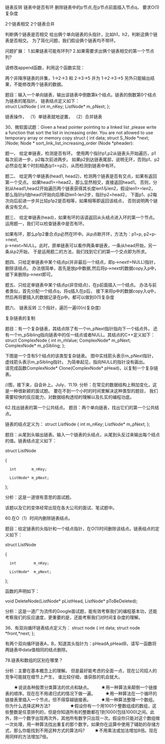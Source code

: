 

链表反转
链表中是否有环
删除链表中的p节点,在p节点前面插入节点q， 要求O(1)复杂度


2个链表相交
2个链表合并



判断俩个链表是否相交
给出俩个单向链表的头指针，比如h1，h2，判断这俩个链表是否相交。
为了简化问题，我们假设俩个链表均不带环。

问题扩展：
1.如果链表可能有环列?
2.如果需要求出俩个链表相交的第一个节点列?




请修改append函数，利用这个函数实现：

两个非降序链表的并集，1->2->3 和 2->3->5 并为 1->2->3->5
另外只能输出结果，不能修改两个链表的数据。



题目：输入一个单向链表，输出该链表中倒数第k个结点。链表的倒数第0个结点为链表的尾指针。
链表结点定义如下：   
struct ListNode
{
  int m_nKey;
  ListNode* m_pNext;
};



链表操作，
（1）单链表就地逆置，
（2）合并链表




30、微软面试题：Given a head pointer pointing to a linked list ,please write a function that sort the list
in increasing order. You are not allowed to use temporary array or memory copy
struct
{
  int data;
  struct S_Node *next;
}Node;
Node * sort_link_list_increasing_order (Node *pheader):



题一、 给定单链表，检测是否有环。
  使用两个指针p1,p2从链表头开始遍历，p1每次前进一步，p2每次前进两步。
如果p2到达链表尾部，说明无环，否则p1、p2必然会在某个时刻相遇(p1==p2)，从而检测到链表中有环。

 
题二、 给定两个单链表(head1, head2)，检测两个链表是否有交点，如果有返回第一个交点。
  如果head1==head2，那么显然相交，直接返回head1。
  否则，分别从head1,head2开始遍历两个链表获得其长度len1与len2，假设len1>=len2，
那么指针p1由head1开始向后移动len1-len2步，指针p2=head2，
下面p1、p2每次向后前进一步并比较p1p2是否相等，如果相等即返回该结点，
否则说明两个链表没有交点。
 
题三、 给定单链表(head)，如果有环的话请返回从头结点进入环的第一个节点。
  运用题一，我们可以检查链表中是否有环。

  如果有环，那么p1p2重合点p必然在环中。从p点断开环，方法为：p1=p, p2=p->next,   
p->next=NULL。此时，原单链表可以看作两条单链表，一条从head开始，另一条从p2开始，
于是运用题二的方法，我们找到它们的第一个交点即为所求。

题四、只给定单链表中某个结点p(并非最后一个结点，即p->next!=NULL)指针，删除该结点。
  办法很简单，首先是放p中数据,然后将p->next的数据copy入p中，接下来删除p->next即可。

题五、只给定单链表中某个结点p(非空结点)，在p前面插入一个结点。
  办法与前者类似，首先分配一个结点q，将q插入在p后，
接下来将p中的数据copy入q中，然后再将要插入的数据记录在p中。都可以做到0(1)复杂度

 
题六、 链表反转
   三个指针，遍历一遍(0(n)复杂度)



复杂链表的复制

题目：有一个复杂链表，其结点除了有一个m_pNext指针指向下一个结点外，
还有一个m_pSibling指向链表中的任一结点或者NULL。其结点的C++定义如下：
  struct ComplexNode
{
  int m_nValue;
  ComplexNode* m_pNext;
  ComplexNode* m_pSibling;
};

下图是一个含有5个结点的该类型复杂链表。
图中实线箭头表示m_pNext指针，虚线箭头表示m_pSibling指针。
为简单起见，指向NULL的指针没有画出。   
请完成函数ComplexNode* Clone(ComplexNode* pHead)，以复制一个复杂链表。   

//图，接下来，自会补上。July、11.19.
分析：在常见的数据结构上稍加变化，这是一种很新颖的面试题。
要在不到一个小时的时间里解决这种类型的题目，
我们需要较快的反应能力，对数据结构透彻的理解以及扎实的编程功底。

 

62.找出链表的第一个公共结点。
题目：两个单向链表，找出它们的第一个公共结点。

链表的结点定义为：
struct ListNode
{
  int m_nKey;
  ListNode* m_pNext;
};



题目：从尾到头输出链表。输入一个链表的头结点，从尾到头反过来输出每个结点的值。链表结点定义如下：

struct ListNode

{

      int       m_nKey;

      ListNode* m_pNext;

};

分析：这是一道很有意思的面试题。

该题以及它的变体经常出现在各大公司的面试、笔试题中。

 

 

60.在O（1）时间内删除链表结点。

题目：给定链表的头指针和一个结点指针，在O(1)时间删除该结点。链表结点的定义如下：

struct ListNode

{

      int        m_nKey;

      ListNode*  m_pNext;

};

函数的声明如下：

void DeleteNode(ListNode* pListHead, ListNode* pToBeDeleted);

分析：这是一道广为流传的Google面试题，能有效考察我们的编程基本功，还能考察我们的反应速度，更重要的是，还能考察我们对时间复杂度的理解。



36、有双向循环链表结点定义为：
struct node
{ 
  int data;
  struct node *front,*next;
};

有两个双向循环链表A，B，知道其头指针为：pHeadA,pHeadB，请写一函数将两链表中data值相同的结点删除。





78.链表和数组的区别在哪里？

分析：主要在基本概念上的理解。
但是最好能考虑的全面一点，现在公司招人的竞争可能就在细节上产生，
谁比较仔细，谁获胜的机会就大。



　　★说说各种股票分类算法的优点和缺点。
　　★用一种算法来颠倒一个链接表的顺序。现在在不用递归式的情况下做一遍。
　　★用一种算法在一个循环的链接表里插入一个节点，但不得穿越链接表。
　　★用一种算法整理一个数组。你为什么选择这种方法?
　　
　　★假设你有一个用1001个整数组成的数组，这些整数是任意排列的，但是你知道所有的整数都在1到1000(包括1000)之间。此外，除一个数字出现两次外，其他所有数字只出现一次。假设你只能对这个数组做一次处理，用一种算法找出重复的那个数字。如果你在运算中使用了辅助的存储方式，那么你能找到不用这种方式的算法吗?
　　★不用乘法或加法增加8倍。现在用同样的方法增加7倍。





